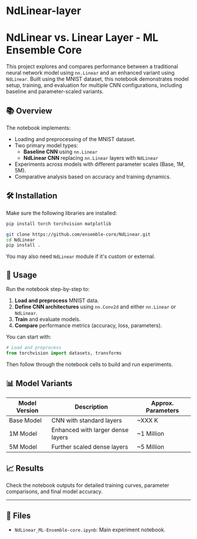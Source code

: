 # NdLinear-layer

# NdLinear vs. Linear Layer - ML Ensemble Core

This project explores and compares performance between a traditional neural network model using `nn.Linear` and an enhanced variant using `NdLinear`. Built using the MNIST dataset, this notebook demonstrates model setup, training, and evaluation for multiple CNN configurations, including baseline and parameter-scaled variants.

## 📚 Overview

The notebook implements:
- Loading and preprocessing of the MNIST dataset.
- Two primary model types:
  - **Baseline CNN** using `nn.Linear`
  - **NdLinear CNN** replacing `nn.Linear` layers with `NdLinear`
- Experiments across models with different parameter scales (Base, 1M, 5M).
- Comparative analysis based on accuracy and training dynamics.

## 🛠️ Installation

Make sure the following libraries are installed:

```bash
pip install torch torchvision matplotlib
```
```bash
git clone https://github.com/ensemble-core/NdLinear.git
cd NdLinear
pip install . 
```

You may also need `NdLinear` module if it's custom or external.

## 🚀 Usage

Run the notebook step-by-step to:

1. **Load and preprocess** MNIST data.
2. **Define CNN architectures** using `nn.Conv2d` and either `nn.Linear` or `NdLinear`.
3. **Train** and evaluate models.
4. **Compare** performance metrics (accuracy, loss, parameters).

You can start with:

```python
# Load and preprocess
from torchvision import datasets, transforms
```

Then follow through the notebook cells to build and run experiments.

## 📊 Model Variants

| Model Version | Description                      | Approx. Parameters |
|---------------|----------------------------------|--------------------|
| Base Model    | CNN with standard layers         | ~XXX K             |
| 1M Model      | Enhanced with larger dense layers| ~1 Million         |
| 5M Model      | Further scaled dense layers      | ~5 Million         |

## 📈 Results

Check the notebook outputs for detailed training curves, parameter comparisons, and final model accuracy.

---

## 📂 Files

- `NdLinear_ML-Ensemble-core.ipynb`: Main experiment notebook.
